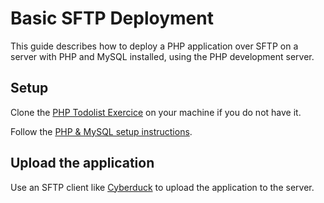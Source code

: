 # Basic SFTP Deployment

This guide describes how to deploy a PHP application over SFTP on a server with PHP and MySQL installed,
using the PHP development server.

<!-- START doctoc -->
<!-- END doctoc -->




## Setup

Clone the [PHP Todolist Exercice][php-todolist] on your machine if you do not have it.

Follow the [PHP & MySQL setup instructions](./php-mysql-setup.md).





## Upload the application

Use an SFTP client like [Cyberduck][cyberduck] to upload the application to the server.





[cyberduck]: https://cyberduck.io
[php-todolist]: https://github.com/MediaComem/comem-archidep-php-todo-exercise
